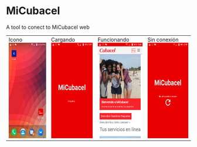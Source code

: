 # MiCubacel
A tool to conect to MiCubacel web

<table>
    <tr>
        <td>
          Icono<br/>
<img height="260" src="https://github.com/rsanjuan87/MiCubacel/blob/master/screenshots/2018-06-28_145502.png"/>
        </td>
        <td >
          Cargando<br/>
<img height="260" src="https://github.com/rsanjuan87/MiCubacel/blob/master/screenshots/2018-06-28_144759.png"/>
        </td>
        <td >
          Funcionando<br/>
<img height="260" src="https://github.com/rsanjuan87/MiCubacel/blob/master/screenshots/2018-06-28_144631.png"/>
        </td>
        <td >
          Sin conexión<br/>
<img height="260" src="https://github.com/rsanjuan87/MiCubacel/blob/master/screenshots/2018-06-28_144656.png"/>
        </td>
    </tr>
  </table>
